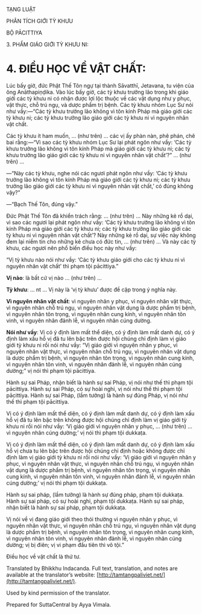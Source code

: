  

TẠNG LUẬT

PHÂN TÍCH GIỚI TỲ KHƯU

BỘ PĀCITTIYA

3\. PHẨM GIÁO GIỚI TỲ KHƯU NI:

# 4\. ĐIỀU HỌC VỀ VẬT CHẤT:

Lúc bấy giờ, đức Phật Thế Tôn ngự tại thành Sāvatthī, Jetavana, tu viện của ông Anāthapiṇḍika. Vào lúc bấy giờ, các tỳ khưu trưởng lão trong khi giáo giới các tỳ khưu ni có nhận được lợi lộc thuộc về các vật dụng như y phục, vật thực, chỗ trú ngụ, và dược phẩm trị bệnh. Các tỳ khưu nhóm Lục Sư nói như vầy:—“Các tỳ khưu trưởng lão không vì tôn kính Pháp mà giáo giới các tỳ khưu ni; các tỳ khưu trưởng lão giáo giới các tỳ khưu ni vì nguyên nhân vật chất.

Các tỳ khưu ít ham muốn, … (như trên) … các vị ấy phàn nàn, phê phán, chê bai rằng:—“Vì sao các tỳ khưu nhóm Lục Sư lại phát ngôn như vầy: ‘Các tỳ khưu trưởng lão không vì tôn kính Pháp mà giáo giới các tỳ khưu ni; các tỳ khưu trưởng lão giáo giới các tỳ khưu ni vì nguyên nhân vật chất’?” … (như trên) …

—“Này các tỳ khưu, nghe nói các ngươi phát ngôn như vầy: ‘Các tỳ khưu trưởng lão không vì tôn kính Pháp mà giáo giới các tỳ khưu ni; các tỳ khưu trưởng lão giáo giới các tỳ khưu ni vì nguyên nhân vật chất,’ có đúng không vậy?”

—“Bạch Thế Tôn, đúng vậy.”

Đức Phật Thế Tôn đã khiển trách rằng: … (như trên) … Này những kẻ rồ dại, vì sao các ngươi lại phát ngôn như vầy: ‘Các tỳ khưu trưởng lão không vì tôn kính Pháp mà giáo giới các tỳ khưu ni; các tỳ khưu trưởng lão giáo giới các tỳ khưu ni vì nguyên nhân vật chất’? Này những kẻ rồ dại, sự việc này không đem lại niềm tin cho những kẻ chưa có đức tin, … (như trên) … Và này các tỳ khưu, các ngươi nên phổ biến điều học này như vầy:

“Vị tỳ khưu nào nói như vầy: ‘Các tỳ khưu giáo giới cho các tỳ khưu ni vì nguyên nhân vật chất’ thì phạm tội pācittiya.”

**Vị nào**: là bất cứ vị nào … (như trên) …

**Tỳ khưu**: … nt … Vị này là ‘vị tỳ khưu’ được đề cập trong ý nghĩa này.

**Vì nguyên nhân vật chất**: vì nguyên nhân y phục, vì nguyên nhân vật thực, vì nguyên nhân chỗ trú ngụ, vì nguyên nhân vật dụng là dược phẩm trị bệnh, vì nguyên nhân tôn trọng, vì nguyên nhân cung kính, vì nguyên nhân tôn vinh, vì nguyên nhân đảnh lễ, vì nguyên nhân cúng dường.

**Nói như vầy**: Vị có ý định làm mất thể diện, có ý định làm mất danh dự, có ý định làm xấu hổ vị đã tu lên bậc trên được hội chúng chỉ định làm vị giáo giới tỳ khưu ni rồi nói như vầy: “Vị giáo giới vì nguyên nhân y phục, vì nguyên nhân vật thực, vì nguyên nhân chỗ trú ngụ, vì nguyên nhân vật dụng là dược phẩm trị bệnh, vì nguyên nhân tôn trọng, vì nguyên nhân cung kính, vì nguyên nhân tôn vinh, vì nguyên nhân đảnh lễ, vì nguyên nhân cúng dường;” vị nói thì phạm tội pācittiya.

Hành sự sai Pháp, nhận biết là hành sự sai Pháp, vị nói như thế thì phạm tội pācittiya. Hành sự sai Pháp, có sự hoài nghi, vị nói như thế thì phạm tội pācittiya. Hành sự sai Pháp, (lầm tưởng) là hành sự đúng Pháp, vị nói như thế thì phạm tội pācittiya.

Vị có ý định làm mất thể diện, có ý định làm mất danh dự, có ý định làm xấu hổ vị đã tu lên bậc trên không được hội chúng chỉ định làm vị giáo giới tỳ khưu ni rồi nói như vầy: ‘Vị giáo giới vì nguyên nhân y phục, … (như trên) … vì nguyên nhân cúng dường;’ vị nói thì phạm tội dukkaṭa.

Vị có ý định làm mất thể diện, có ý định làm mất danh dự, có ý định làm xấu hổ vị chưa tu lên bậc trên được hội chúng chỉ định hoặc không được chỉ định làm vị giáo giới tỳ khưu ni rồi nói như vầy: ‘Vị giáo giới vì nguyên nhân y phục, vì nguyên nhân vật thực, vì nguyên nhân chỗ trú ngụ, vì nguyên nhân vật dụng là dược phẩm trị bệnh, vì nguyên nhân tôn trọng, vì nguyên nhân cung kính, vì nguyên nhân tôn vinh, vì nguyên nhân đảnh lễ, vì nguyên nhân cúng dường;’ vị nói thì phạm tội dukkaṭa.

Hành sự sai pháp, (lầm tưởng) là hành sự đúng pháp, phạm tội dukkaṭa. Hành sự sai pháp, có sự hoài nghi, phạm tội dukkaṭa. Hành sự sai pháp, nhận biết là hành sự sai pháp, phạm tội dukkaṭa.

Vị nói về vị đang giáo giới theo thói thường vì nguyên nhân y phục, vì nguyên nhân vật thực, vì nguyên nhân chỗ trú ngụ, vì nguyên nhân vật dụng là dược phẩm trị bệnh, vì nguyên nhân tôn trọng, vì nguyên nhân cung kính, vì nguyên nhân tôn vinh, vì nguyên nhân đảnh lễ, vì nguyên nhân cúng dường; vị bị điên; vị vi phạm đầu tiên thì vô tội.”

Điều học về vật chất là thứ tư.

Translated by Bhikkhu Indacanda. Full text, translation, and notes are available at the translator’s website: [http://tamtangpaliviet.net/](http://tamtangpaliviet.net/).

Used by kind permission of the translator.

Prepared for SuttaCentral by Ayya Vimala.